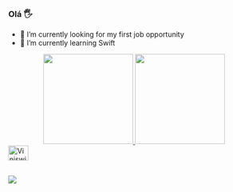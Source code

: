 ### Olá 🖐️

- 🔭 I’m currently looking for my first job opportunity
- 🌱 I’m currently learning Swift

<div align="center">
  <a href="https://github.com/HenzoAbreu">
  <img height="180em" src="https://github-readme-stats.vercel.app/api?username=ViniciusLuca&show_icons=true&theme=dark&include_all_commits=true&count_private=true"/>
  <img height="180em" src="https://github-readme-stats.vercel.app/api/top-langs/?username=ViniciusLuca&layout=compact&langs_count=7&theme=dark"/>
</div>
  
<div>
  <img align="center" alt="Viniswift" height="30" width="40" src="https://cdn.jsdelivr.net/gh/devicons/devicon/icons/swift/swift-original.svg">
  </div>
  
  ##
  
<div>
    <a href="https://www.linkedin.com/in/vinicius-de-luca-849524232/" target="_blank"><img src="https://img.shields.io/badge/-LinkedIn-%230077B5?style=for-the-badge&logo=linkedin&logoColor=white" target="_blank"></a> 
</div>
